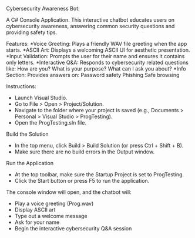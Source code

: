 Cybersecurity Awareness Bot:

A C# Console Application. This interactive chatbot educates users on cybersecurity awareness, answering common security questions and providing safety tips.

Features:
*Voice Greeting: Plays a friendly WAV file greeting when the app starts.
*ASCII Art: Displays a welcoming ASCII UI for aesthetic presentation.
*Input Validation: Prompts the user for their name and ensures it contains only letters.
*Interactive Q&A: Responds to cybersecurity related questions like:
How are you?
What is your purpose?
What can I ask you about?
*Info Section: Provides answers on:
Password safety
Phishing
Safe browsing

Instructions:
* Launch Visual Studio.
* Go to File > Open > Project/Solution.
* Navigate to the folder where your project is saved (e.g., Documents > Personal > Visual Studio > ProgTesting).
* Open the ProgTesting.sln file.

Build the Solution
* In the top menu, click Build > Build Solution (or press Ctrl + Shift + B).
* Make sure there are no build errors in the Output window.

Run the Application
* At the top toolbar, make sure the Startup Project is set to ProgTesting.
* Click the Start button or press F5 to run the application.

The console window will open, and the chatbot will:
* Play a voice greeting (Prog.wav)
* Display ASCII art
* Type out a welcome message
* Ask for your name
* Begin the interactive cybersecurity Q&A session
